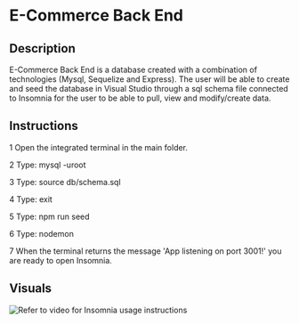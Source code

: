 # E-Commerce Back End 

## Description

E-Commerce Back End is a database created with a combination of technologies (Mysql, Sequelize and Express). The user will be able to create and seed the database in Visual Studio through a sql schema file connected to Insomnia for the user to be able to pull, view and modify/create data.

## Instructions

1 Open the integrated terminal in the main folder.

2 Type: mysql -uroot

3 Type: source db/schema.sql

4 Type: exit

5 Type: npm run seed

6 Type: nodemon

7 When the terminal returns the message 'App listening on port 3001!' you are ready to open Insomnia.

## Visuals

![Refer to video for Insomnia usage instructions]()
